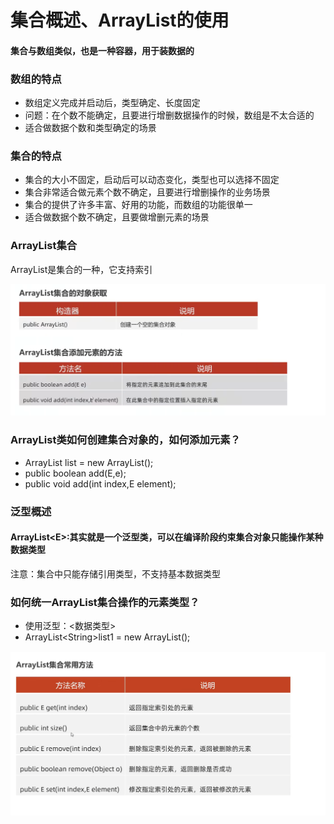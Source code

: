 # 集合概述、ArrayList的使用

#### 集合与数组类似，也是一种容器，用于装数据的

### 数组的特点

* 数组定义完成并启动后，类型确定、长度固定
* 问题：在个数不能确定，且要进行增删数据操作的时候，数组是不太合适的
* 适合做数据个数和类型确定的场景

### 集合的特点

* 集合的大小不固定，启动后可以动态变化，类型也可以选择不固定
* 集合非常适合做元素个数不确定，且要进行增删操作的业务场景
* 集合的提供了许多丰富、好用的功能，而数组的功能很单一
* 适合做数据个数不确定，且要做增删元素的场景

### ArrayList集合

ArrayList是集合的一种，它支持索引

![](<../.gitbook/assets/image (7) (1).png>)

### ArrayList类如何创建集合对象的，如何添加元素？

* ArrayList list = new ArrayList();
* public boolean add(E,e);
* public void add(int index,E element);

### 泛型概述

#### ArrayList\<E>:其实就是一个泛型类，可以在编译阶段约束集合对象只能操作某种数据类型

注意：集合中只能存储引用类型，不支持基本数据类型

### 如何统一ArrayList集合操作的元素类型？

* 使用泛型：<数据类型>
* ArrayList\<String>list1 = new ArrayList();

![](<../.gitbook/assets/image (8) (1).png>)

